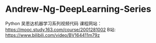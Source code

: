 # Andrew-Ng-DeepLearning-Series
Python
吴恩达机器学习系列视频代码
课程网站：https://mooc.study.163.com/course/2001281002
B站: https://www.bilibili.com/video/BV164411m79z
